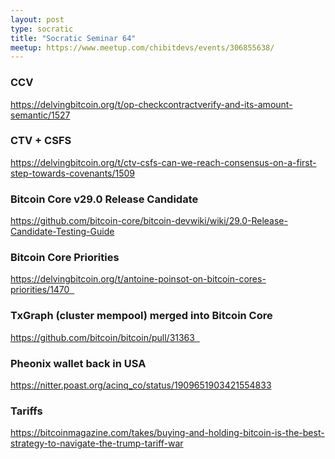 ```yaml
---
layout: post
type: socratic
title: "Socratic Seminar 64"
meetup: https://www.meetup.com/chibitdevs/events/306855638/
---
```


### CCV
https://delvingbitcoin.org/t/op-checkcontractverify-and-its-amount-semantic/1527

### CTV + CSFS 
https://delvingbitcoin.org/t/ctv-csfs-can-we-reach-consensus-on-a-first-step-towards-covenants/1509

### Bitcoin Core v29.0 Release Candidate
https://github.com/bitcoin-core/bitcoin-devwiki/wiki/29.0-Release-Candidate-Testing-Guide

### Bitcoin Core Priorities
https://delvingbitcoin.org/t/antoine-poinsot-on-bitcoin-cores-priorities/1470  

### TxGraph (cluster mempool) merged into Bitcoin Core 
https://github.com/bitcoin/bitcoin/pull/31363  

### Pheonix wallet back in USA 
https://nitter.poast.org/acinq_co/status/1909651903421554833

### Tariffs
https://bitcoinmagazine.com/takes/buying-and-holding-bitcoin-is-the-best-strategy-to-navigate-the-trump-tariff-war

